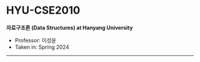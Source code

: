 # HYU-CSE2010
**자료구조론 (Data Structures) at Hanyang University**
- Professor: 이성윤
- Taken in: Spring 2024
----------------------------------------------------
